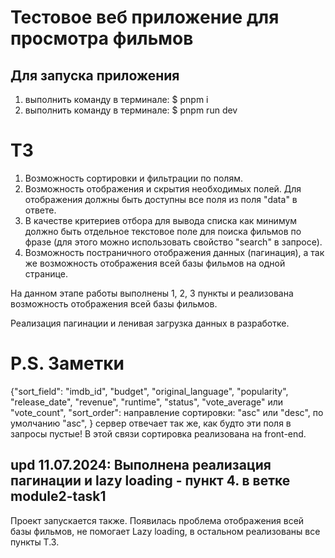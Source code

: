 # Тестовое веб приложение для просмотра фильмов

## Для запуска приложения

1. выполнить команду в терминале: $ pnpm i
2. выполнить команду в терминале: $ pnpm run dev

# ТЗ

1. Возможность сортировки и фильтрации по полям.
2. Возможность отображения и скрытия необходимых полей. Для отображения должны быть доступны все поля из поля "data" в ответе.
3. В качестве критериев отбора для вывода списка как минимум должно быть отдельное текстовое поле для поиска фильмов по фразе (для этого можно использовать свойство "search" в запросе).
4. Возможность постраничного отображения данных (пагинация), а так же возможность отображения всей базы фильмов на одной странице.

На данном этапе работы выполнены 1, 2, 3 пункты и реализована возможность отображения всей базы фильмов.

Реализация пагинации и ленивая загрузка данных в разработке.

# P.S. Заметки

{"sort_field": "imdb_id", "budget", "original_language", "popularity", "release_date", "revenue", "runtime", "status", "vote_average" или "vote_count",
"sort_order": направление сортировки: "asc" или "desc", по умолчанию "asc",
} сервер отвечает так же, как будто эти поля в запросы пустые! В этой связи сортировка реализована на front-end.

## upd 11.07.2024: Выполнена реализация пагинации и lazy loading - пункт 4. в ветке module2-task1

Проект запускается также.
Появилась проблема отображения всей базы фильмов, не помогает Lazy loading, в остальном реализованы все пункты Т.З.
